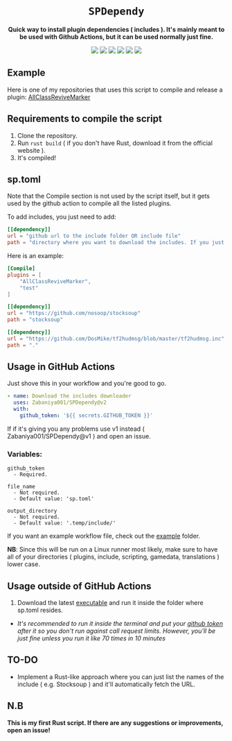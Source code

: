 <div align="center">
  <h1><code>SPDependy</code></h1>
  <p>
    <strong>Quick way to install plugin dependencies ( includes ). It's mainly meant to be used with Github Actions, but it can be used normally just fine.</strong>
  </p>
  <p style="margin-bottom: 0.5ex;">
    <img
        src="https://img.shields.io/github/downloads/Zabaniya001/SPDependy/total"
    />
    <img
        src="https://img.shields.io/github/last-commit/Zabaniya001/SPDependy"
    />
    <img
        src="https://img.shields.io/github/issues/Zabaniya001/SPDependy"
    />
    <img
        src="https://img.shields.io/github/issues-closed/Zabaniya001/SPDependy"
    />
    <img
        src="https://img.shields.io/github/repo-size/Zabaniya001/SPDependy"
    />
    <img
        src="https://img.shields.io/github/workflow/status/Zabaniya001/SPDependy/Compile%20and%20release"
    />
  </p>
</div>

## Example ##
Here is one of my repositories that uses this script to compile and release a plugin: [AllClassReviveMarker](https://github.com/Zabaniya001/AllClassReviveMarker)


## Requirements to compile the script  ##
1. Clone the repository.
2. Run `rust build` ( if you don't have Rust, download it from the official website ).
4. It's compiled!

## sp.toml ##
Note that the Compile section is not used by the script itself, but it gets used by the github action to compile all the listed plugins.

To add includes, you just need to add:
```toml
[[dependency]]
url = "github url to the include folder OR include file"
path = "directory where you want to download the includes. If you just want to download them inside the include folder, just put a ."
```

Here is an example:
```toml
[Compile]
plugins = [
    "AllClassReviveMarker",
    "test"
]

[[dependency]]
url = "https://github.com/nosoop/stocksoup"
path = "stocksoup"

[[dependency]]
url = "https://github.com/DosMike/tf2hudmsg/blob/master/tf2hudmsg.inc"
path = "."
```

## Usage in GitHub Actions ##
Just shove this in your workflow and you're good to go.
```yaml
- name: Download the includes downloader
  uses: Zabaniya001/SPDependy@v2
  with:
    github_token: '${{ secrets.GITHUB_TOKEN }}'
```

If if it's giving you any problems use v1 instead ( Zabaniya001/SPDependy@v1 ) and open an issue.

### Variables: ###
```
github_token
  - Required.

file_name
  - Not required.
  - Default value: 'sp.toml'

output_directory
  - Not required.
  - Default value: '.temp/include/'
```

If you want an example workflow file, check out the [example](example) folder.

**NB**: Since this will be run on a Linux runner most likely, make sure to have all of your directories ( plugins, include, scripting, gamedata, translations ) lower case.

## Usage outside of GitHub Actions ##
1. Download the latest [executable](https://github.com/Zabaniya001/SPDependy/releases) and run it inside the folder where sp.toml resides.
  - *It's recommended to run it inside the terminal and put your [github token](https://github.com/settings/tokens/new) after it so you don't run against call request limits. However, you'll be just fine unless you run it like 70 times in 10 minutes*

## TO-DO ##
- Implement a Rust-like approach where you can just list the names of the include ( e.g. Stocksoup ) and it'll automatically fetch the URL.

## N.B ##
**This is my first Rust script. If there are any suggestions or improvements, open an issue!**